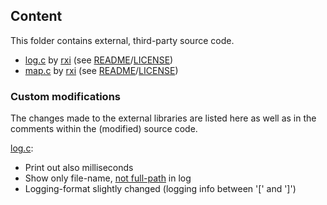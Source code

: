 ## Content

This folder contains external, third-party source code.

- [log.c](https://github.com/rxi/log.c) by [rxi](https://github.com/rxi) (see [README](https://github.com/rxi/log.c/blob/master/README.md)/[LICENSE](https://github.com/rxi/log.c/blob/master/LICENSE))
- [map.c](https://github.com/rxi/map) by [rxi](https://github.com/rxi) (see [README](https://github.com/rxi/map/blob/master/README.md)/[LICENSE](https://github.com/rxi/map/blob/master/LICENSE))

### Custom modifications

The changes made to the external libraries are listed here as well as in the comments within the (modified) source code.

[log.c](log/src/log.c):

- Print out also milliseconds
- Show only file-name, [not full-path](https://github.com/rxi/log.c/pull/2/commits/7e28989e55496530e36d94bdc1441b338442bd68) in log
- Logging-format slightly changed (logging info between '[' and ']')